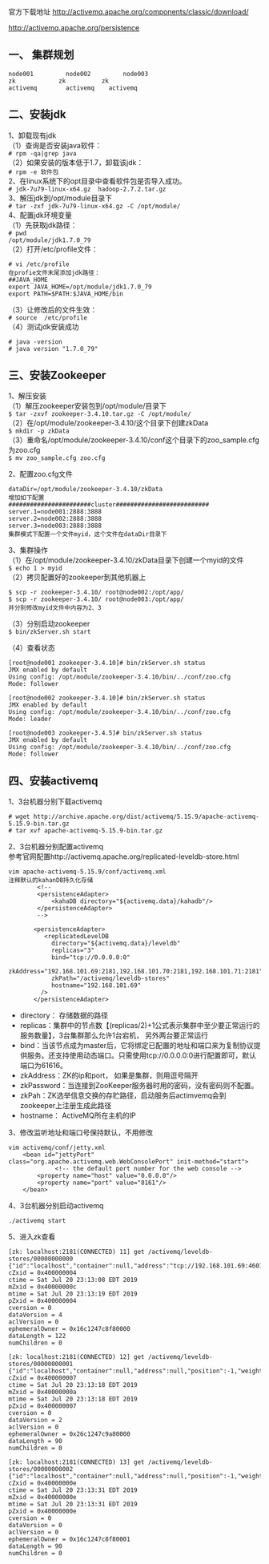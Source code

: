 官方下载地址
http://activemq.apache.org/components/classic/download/  

http://activemq.apache.org/persistence  

一、 集群规划  
---
```
node001			node002			node003
zk       	  zk          zk
activemq		activemq    activemq
```

二、安装jdk  
---
1、卸载现有jdk  
（1）查询是否安装java软件：  
``` # rpm -qa|grep java ```  
（2）如果安装的版本低于1.7，卸载该jdk：  
``` # rpm -e 软件包 ```  
2、在linux系统下的opt目录中查看软件包是否导入成功。  
``` # jdk-7u79-linux-x64.gz  hadoop-2.7.2.tar.gz ```  
3、解压jdk到/opt/module目录下  
``` # tar -zxf jdk-7u79-linux-x64.gz -C /opt/module/ ```  
4、配置jdk环境变量  
（1）先获取jdk路径：  
``` # pwd ```  
``` /opt/module/jdk1.7.0_79 ```  
（2）打开/etc/profile文件：  
```
# vi /etc/profile
在profie文件末尾添加jdk路径：
##JAVA_HOME
export JAVA_HOME=/opt/module/jdk1.7.0_79
export PATH=$PATH:$JAVA_HOME/bin
```  
（3）让修改后的文件生效：  
``` # source  /etc/profile ```   
（4）测试jdk安装成功  
```
# java -version
# java version "1.7.0_79"
```  

三、安装Zookeeper  
---
1、解压安装  
（1）解压zookeeper安装包到/opt/module/目录下  
``` $ tar -zxvf zookeeper-3.4.10.tar.gz -C /opt/module/ ```  
（2）在/opt/module/zookeeper-3.4.10/这个目录下创建zkData  
``` $ mkdir -p zkData ```  
（3）重命名/opt/module/zookeeper-3.4.10/conf这个目录下的zoo_sample.cfg为zoo.cfg  
``` $ mv zoo_sample.cfg zoo.cfg ```  

2、配置zoo.cfg文件
```
dataDir=/opt/module/zookeeper-3.4.10/zkData
增加如下配置
#######################cluster##########################
server.1=node001:2888:3888
server.2=node002:2888:3888
server.3=node003:2888:3888
集群模式下配置一个文件myid，这个文件在dataDir目录下
```  

3、集群操作  
（1）在/opt/module/zookeeper-3.4.10/zkData目录下创建一个myid的文件  
``` $ echo 1 > myid ```  
（2）拷贝配置好的zookeeper到其他机器上  
```
$ scp -r zookeeper-3.4.10/ root@node002:/opt/app/
$ scp -r zookeeper-3.4.10/ root@node003:/opt/app/
并分别修改myid文件中内容为2、3
```  
（3）分别启动zookeeper  
``` $ bin/zkServer.sh start ```  
       
（4）查看状态  
```
[root@node001 zookeeper-3.4.10]# bin/zkServer.sh status
JMX enabled by default
Using config: /opt/module/zookeeper-3.4.10/bin/../conf/zoo.cfg
Mode: follower
	
[root@node002 zookeeper-3.4.10]# bin/zkServer.sh status
JMX enabled by default
Using config: /opt/module/zookeeper-3.4.10/bin/../conf/zoo.cfg
Mode: leader
	
[root@node003 zookeeper-3.4.5]# bin/zkServer.sh status
JMX enabled by default
Using config: /opt/module/zookeeper-3.4.10/bin/../conf/zoo.cfg
Mode: follower
```  

四、安装activemq  
---
1、3台机器分别下载activemq  
```
# wget http://archive.apache.org/dist/activemq/5.15.9/apache-activemq-5.15.9-bin.tar.gz
# tar xvf apache-activemq-5.15.9-bin.tar.gz
```  

2、3台机器分别配置activemq  
参考官网配置http://activemq.apache.org/replicated-leveldb-store.html  
```
vim apache-activemq-5.15.9/conf/activemq.xml
注释默认的kahanDB持久化存储
        <!--
        <persistenceAdapter>
            <kahaDB directory="${activemq.data}/kahadb"/>
        </persistenceAdapter>
        -->
	
       <persistenceAdapter>
          <replicatedLevelDB  
            directory="${activemq.data}/leveldb"  
            replicas="3"  
            bind="tcp://0.0.0.0:0"  
            zkAddress="192.168.101.69:2181,192.168.101.70:2181,192.168.101.71:2181"   
            zkPath="/activemq/leveldb-stores"  
            hostname="192.168.101.69"  
         />
       </persistenceAdapter>
```  
- directory： 存储数据的路径
- replicas：集群中的节点数【(replicas/2)+1公式表示集群中至少要正常运行的服务数量】，3台集群那么允许1台宕机， 另外两台要正常运行  
- bind：当该节点成为master后，它将绑定已配置的地址和端口来为复制协议提供服务。还支持使用动态端口。只需使用tcp://0.0.0.0:0进行配置即可，默认端口为61616。 
- zkAddress：ZK的ip和port， 如果是集群，则用逗号隔开
- zkPassword：当连接到ZooKeeper服务器时用的密码，没有密码则不配置。 
- zkPah：ZK选举信息交换的存贮路径，启动服务后actimvemq会到zookeeper上注册生成此路径   
- hostname： ActiveMQ所在主机的IP

3、修改监听地址和端口号保持默认，不用修改  
```
vim activemq/conf/jetty.xml
    <bean id="jettyPort" class="org.apache.activemq.web.WebConsolePort" init-method="start">
             <!-- the default port number for the web console -->
        <property name="host" value="0.0.0.0"/>
        <property name="port" value="8161"/>
    </bean>
```  

4、3台机器分别启动activemq  
```
./activemq start
```  

5、进入zk查看  
```
[zk: localhost:2181(CONNECTED) 11] get /activemq/leveldb-stores/00000000000
{"id":"localhost","container":null,"address":"tcp://192.168.101.69:46019","position":-1,"weight":1,"elected":"0000000000"}
cZxid = 0x400000004
ctime = Sat Jul 20 23:13:08 EDT 2019
mZxid = 0x40000000c
mtime = Sat Jul 20 23:13:19 EDT 2019
pZxid = 0x400000004
cversion = 0
dataVersion = 4
aclVersion = 0
ephemeralOwner = 0x16c1247c8f80000
dataLength = 122
numChildren = 0

[zk: localhost:2181(CONNECTED) 12] get /activemq/leveldb-stores/00000000001
{"id":"localhost","container":null,"address":null,"position":-1,"weight":1,"elected":null}
cZxid = 0x400000007
ctime = Sat Jul 20 23:13:18 EDT 2019
mZxid = 0x40000000a
mtime = Sat Jul 20 23:13:18 EDT 2019
pZxid = 0x400000007
cversion = 0
dataVersion = 2
aclVersion = 0
ephemeralOwner = 0x26c1247c9a80000
dataLength = 90
numChildren = 0

[zk: localhost:2181(CONNECTED) 13] get /activemq/leveldb-stores/00000000002
{"id":"localhost","container":null,"address":null,"position":-1,"weight":1,"elected":null}
cZxid = 0x40000000e
ctime = Sat Jul 20 23:13:31 EDT 2019
mZxid = 0x40000000e
mtime = Sat Jul 20 23:13:31 EDT 2019
pZxid = 0x40000000e
cversion = 0
dataVersion = 0
aclVersion = 0
ephemeralOwner = 0x16c1247c8f80001
dataLength = 90
numChildren = 0
```  
